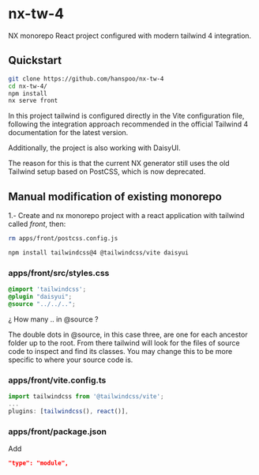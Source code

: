 # nx-tw-4

NX monorepo React project configured with modern tailwind 4 integration.

## Quickstart

```bash
git clone https://github.com/hanspoo/nx-tw-4
cd nx-tw-4/
npm install
nx serve front
```

In this project tailwind is configured directly in the Vite configuration file, following the integration approach recommended in the official Tailwind 4 documentation for the latest version.

Additionally, the project is also working with DaisyUI.

The reason for this is that the current NX generator still uses the old Tailwind setup based on PostCSS, which is now deprecated.

## Manual modification of existing monorepo

1.- Create and nx monorepo project with a react application with tailwind called _front_, then:

```bash
rm apps/front/postcss.config.js
```

```bash
npm install tailwindcss@4 @tailwindcss/vite daisyui
```

### apps/front/src/styles.css

```css
@import 'tailwindcss';
@plugin "daisyui";
@source "../../..";
```

¿ How many .. in @source ?

The double dots in @source, in this case three, are one for each ancestor folder up to the root. From there
tailwind will look for the files of source code to inspect and find its classes. You may change this to be more specific to 
where your source code is.

### apps/front/vite.config.ts

```js
import tailwindcss from '@tailwindcss/vite';
...
plugins: [tailwindcss(), react()],
```

### apps/front/package.json

Add

```json
"type": "module",
```
